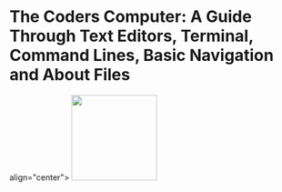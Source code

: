 # The Coders Computer: A Guide Through Text Editors, Terminal, Command Lines, Basic Navigation and About Files

<p> align="center">
  <img width="150" height="150" src="https://media3.giphy.com/media/JmJMzlXOiI0dq/100.webp?cid=ecf05e473f12c53e615e3d3827df0a5b1d63d7a9a9274ce6&rid=100.webp">
</p>
